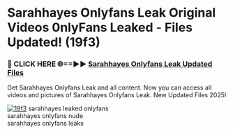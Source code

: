 # Sarahhayes Onlyfans Leak Original Videos 0nlyFans Leaked - Files Updated! (19f3)

<h3>🔴 CLICK HERE 🌐==►► <a href="https://tinyurl.com/2jnfzry5" rel="nofollow">Sarahhayes Onlyfans Leak Updated Files</a></h3>

Get Sarahhayes Onlyfans Leak and all content. Now you can access all videos and pictures of Sarahhayes Onlyfans Leak. New Updated Files 2025!

[![19f3](https://i.imgur.com/GyGTBgg.gif)](https://tinyurl.com/2jnfzry5)
sarahhayes leaked onlyfans<br>
sarahhayes onlyfans nude<br>
sarahhayes onlyfans leaks